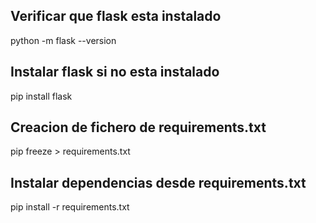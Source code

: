 ## Verificar que flask esta instalado
python -m flask --version

## Instalar flask si no esta instalado
pip install flask

## Creacion de fichero de requirements.txt
pip freeze > requirements.txt

## Instalar dependencias desde requirements.txt
pip install -r requirements.txt
